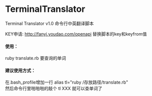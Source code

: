 # TerminalTranslator
Terminal Translator v1.0
命令行中英翻译脚本

KEY申请:  http://fanyi.youdao.com/openapi
替换脚本的key和keyfrom值

<h4>使用：</h4>
ruby translate.rb 要查询的单词

<h4>建议使用方式：</h4>
在.bash_profile增加一行 alias tl="ruby /存放路径/translate.rb" </br>
然后命令行里啪啪啪的敲个 tl XXX 就可以查单词了
